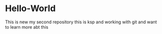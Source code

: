 # Hello-World
This is new my second repository
this is ksp and working with git and want to learn more abt this
